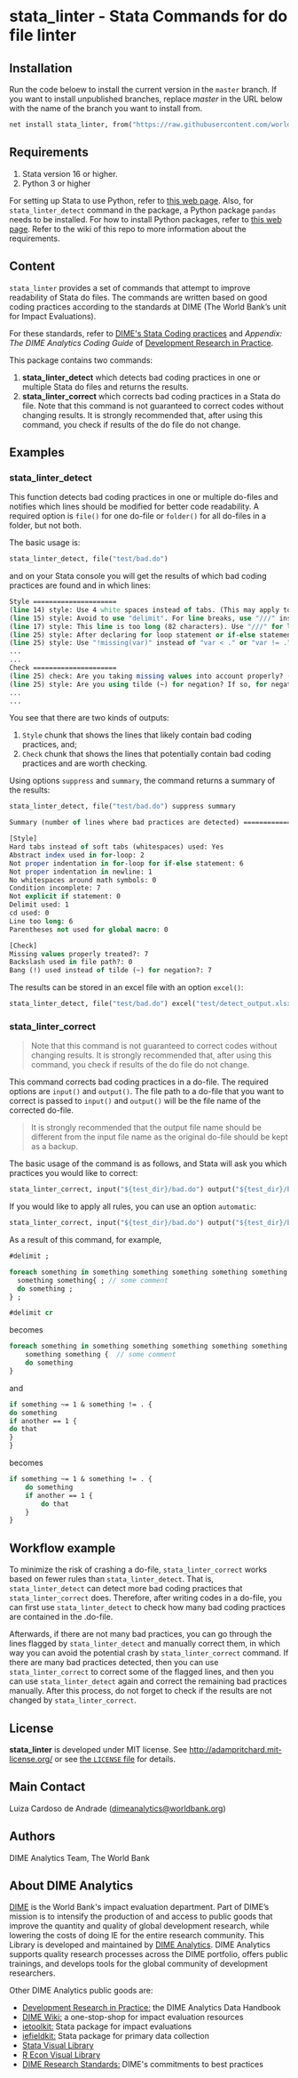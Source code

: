 # stata_linter - Stata Commands for do file linter

## Installation

Run the code beloew to install the current version in the `master` branch. If you want to install unpublished branches, replace _master_ in the URL below with the name of the branch you want to install from.

```stata
net install stata_linter, from("https://raw.githubusercontent.com/worldbank/stata-linter/master") replace
```

## Requirements

1. Stata version 16 or higher.
2. Python 3 or higher

For setting up Stata to use Python, refer to [this web page](https://blog.stata.com/2020/08/18/stata-python-integration-part-1-setting-up-stata-to-use-python/).
Also, for `stata_linter_detect` command in the package, a Python package `pandas` needs to be installed.
For how to install Python packages, refer to [this web page](https://blog.stata.com/2020/09/01/stata-python-integration-part-3-how-to-install-python-packages/). Refer to the wiki of this repo to more information about the requirements.

## Content

`stata_linter` provides a set of commands that attempt to improve readability of Stata do files. The commands are written based on good coding practices according to the standards at DIME (The World Bank’s unit for Impact Evaluations).

For these standards, refer to [DIME's Stata Coding practices](https://dimewiki.worldbank.org/wiki/Stata_Coding_Practices) and _Appendix: The DIME Analytics Coding Guide_ of [Development Research in Practice](https://worldbank.github.io/dime-data-handbook/).

This package contains two commands:

1. **stata_linter_detect** which detects bad coding practices in one or multiple Stata do files and returns the results.
2. **stata_linter_correct** which corrects bad coding practices in a Stata do file. Note that this command is not guaranteed to correct codes without changing results. It is strongly recommended that, after using this command, you check if results of the do file do not change.

## Examples

### stata_linter_detect

This function detects bad coding practices in one or multiple do-files and notifies which lines should be modified for better code readability. A required option is `file()` for one do-file or `folder()` for all do-files in a folder, but not both.

The basic usage is:

```stata
stata_linter_detect, file("test/bad.do") 
```

and on your Stata console you will get the results of which bad coding practices are found and in which lines:

```stata
Style =====================
(line 14) style: Use 4 white spaces instead of tabs. (This may apply to other lines as well.)
(line 15) style: Avoid to use "delimit". For line breaks, use "///" instead.
(line 17) style: This line is too long (82 characters). Use "///" for line breaks so that one line has at most 80 characters.
(line 25) style: After declaring for loop statement or if-else statement, add indentation (4 whitespaces).
(line 25) style: Use "!missing(var)" instead of "var < ." or "var != .".
...
...
Check =====================
(line 25) check: Are you taking missing values into account properly? (Remember that "a != 0" includes cases where a is missing.)
(line 25) style: Are you using tilde (~) for negation? If so, for negation, use bang (!) instead of tilde (~).
...
...

```

You see that there are two kinds of outputs:

1. `Style` chunk that shows the lines that likely contain bad coding practices, and;
2. `Check` chunk that shows the lines that potentially contain bad coding practices and are worth checking.

Using options `suppress` and `summary`, the command returns a summary of the results:

```stata
stata_linter_detect, file("test/bad.do") suppress summary
```

```stata
Summary (number of lines where bad practices are detected) =======================

[Style]
Hard tabs instead of soft tabs (whitespaces) used: Yes
Abstract index used in for-loop: 2
Not proper indentation in for-loop for if-else statement: 6
Not proper indentation in newline: 1
No whitespaces around math symbols: 0
Condition incomplete: 7
Not explicit if statement: 0
Delimit used: 1
cd used: 0
Line too long: 6
Parentheses not used for global macro: 0

[Check]
Missing values properly treated?: 7
Backslash used in file path?: 0
Bang (!) used instead of tilde (~) for negation?: 7
```

The results can be stored in an excel file with an option `excel()`:

```stata
stata_linter_detect, file("test/bad.do") excel("test/detect_output.xlsx")
```
### stata_linter_correct

> Note that this command is not guaranteed to correct codes without changing results. It is strongly recommended that, after using this command, you check if results of the do file do not change.

This command corrects bad coding practices in a do-file.
The required options are `input()` and `output()`. The file path to a do-file that you want to correct is passed to `input()` and `output()` will be the file name of the corrected do-file.

> It is strongly recommended that the output file name should be different from the input file name as the original do-file should be kept as a backup.

The basic usage of the command is as follows, and Stata will ask you which practices you would like to correct:

```stata
stata_linter_correct, input("${test_dir}/bad.do") output("${test_dir}/bad_correct.do") replace
```

If you would like to apply all rules, you can use an option `automatic`:

```stata
stata_linter_correct, input("${test_dir}/bad.do") output("${test_dir}/bad_correct.do") replace automatic
```

As a result of this command, for example,

```stata
#delimit ;

foreach something in something something something something something something
  something something{ ; // some comment
  do something ;
} ;

#delimit cr

```

becomes

```stata
foreach something in something something something something something something /// 
    something something {  // some comment
    do something  
}  
```

and

```stata
if something ~= 1 & something != . {
do something
if another == 1 {
do that
} 
}
```

becomes

```stata
if something ~= 1 & something != . {
    do something
    if another == 1 {
        do that
    } 
}
```

## Workflow example

To minimize the risk of crashing a do-file, `stata_linter_correct` works based on fewer rules than `stata_linter_detect`.
That is, `stata_linter_detect` can detect more bad coding practices that `stata_linter_correct` does.
Therefore, after writing codes in a do-file, you can first use `stata_linter_detect` to check how many bad coding practices are contained in the .do-file.

Afterwards, if there are not many bad practices, you can go through the lines flagged by `stata_linter_detect` and manually correct them, in which way you can avoid the potential crash by `stata_linter_correct` command.
If there are many bad practices detected, then you can use `stata_linter_correct` to correct some of the flagged lines, and then you can use `stata_linter_detect` again and correct the remaining bad practices manually.
After this process, do not forget to check if the results are not changed by `stata_linter_correct`.

## License

**stata_linter** is developed under MIT license. See http://adampritchard.mit-license.org/ or see [the `LICENSE` file](https://github.com/worldbank/ietoolkit/blob/master/LICENSE) for details.

## Main Contact
Luiza Cardoso de Andrade ([dimeanalytics@worldbank.org](mailto:dimeanalytics@worldbank.org))

## **Authors**
DIME Analytics Team, The World Bank

## About DIME Analytics

[DIME](https://www.worldbank.org/en/research/dime) is the World Bank's impact evaluation department. Part of DIME’s mission is to intensify the production of and access to public goods that improve the quantity and quality of global development research, while lowering the costs of doing IE for the entire research community. This Library is developed and maintained by [DIME Analytics](https://www.worldbank.org/en/research/dime/data-and-analytics). DIME Analytics supports quality research processes across the DIME portfolio, offers public trainings, and develops tools for the global community of development researchers.

Other DIME Analytics public goods are:
- [Development Research in Practice:](https://worldbank.github.io/dime-data-handbook/) the DIME Analytics Data Handbook
- [DIME Wiki:](https://dimewiki.worldbank.org/wiki/Main_Page) a one-stop-shop for impact evaluation resources
- [ietoolkit:](https://github.com/worldbank/ietoolkit) Stata package for impact evaluations
- [iefieldkit:](https://github.com/worldbank/iefieldkit) Stata package for primary data collection
- [Stata Visual Library](https://github.com/worldbank/stata-visual-library)
- [R Econ Visual Library](https://github.com/worldbank/r-econ-visual-library)
- [DIME Research Standards:](https://github.com/worldbank/dime-standards/blob/master/dime-research-standards/) DIME's commitments to best practices
